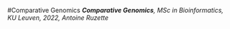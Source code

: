 #Comparative Genomics
<i> <b> Comparative Genomics</b>, MSc in Bioinformatics, KU Leuven, 2022, Antoine Ruzette</i>
